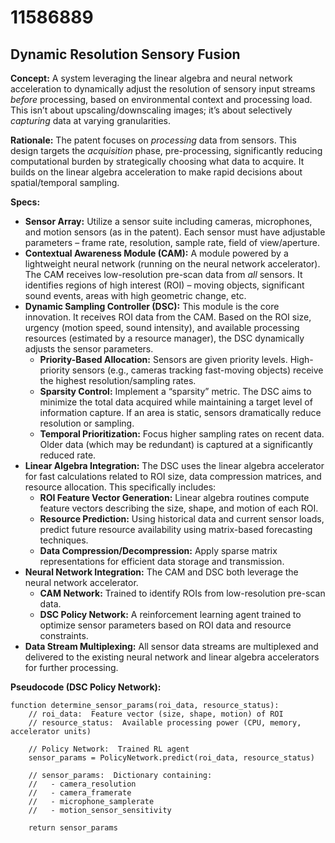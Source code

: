 # 11586889

## Dynamic Resolution Sensory Fusion

**Concept:** A system leveraging the linear algebra and neural network acceleration to dynamically adjust the resolution of sensory input streams *before* processing, based on environmental context and processing load. This isn’t about upscaling/downscaling images; it’s about selectively *capturing* data at varying granularities.

**Rationale:** The patent focuses on *processing* data from sensors. This design targets the *acquisition* phase, pre-processing, significantly reducing computational burden by strategically choosing what data to acquire. It builds on the linear algebra acceleration to make rapid decisions about spatial/temporal sampling.

**Specs:**

*   **Sensor Array:** Utilize a sensor suite including cameras, microphones, and motion sensors (as in the patent). Each sensor must have adjustable parameters – frame rate, resolution, sample rate, field of view/aperture.
*   **Contextual Awareness Module (CAM):** A module powered by a lightweight neural network (running on the neural network accelerator). The CAM receives low-resolution pre-scan data from *all* sensors. It identifies regions of high interest (ROI) – moving objects, significant sound events, areas with high geometric change, etc.
*   **Dynamic Sampling Controller (DSC):** This module is the core innovation. It receives ROI data from the CAM. Based on the ROI size, urgency (motion speed, sound intensity), and available processing resources (estimated by a resource manager), the DSC dynamically adjusts the sensor parameters.
    *   **Priority-Based Allocation:** Sensors are given priority levels. High-priority sensors (e.g., cameras tracking fast-moving objects) receive the highest resolution/sampling rates.
    *   **Sparsity Control:** Implement a “sparsity” metric.  The DSC aims to minimize the total data acquired while maintaining a target level of information capture. If an area is static, sensors dramatically reduce resolution or sampling.
    *   **Temporal Prioritization:** Focus higher sampling rates on recent data. Older data (which may be redundant) is captured at a significantly reduced rate.
*   **Linear Algebra Integration:** The DSC uses the linear algebra accelerator for fast calculations related to ROI size, data compression matrices, and resource allocation. This specifically includes:
    *   **ROI Feature Vector Generation:** Linear algebra routines compute feature vectors describing the size, shape, and motion of each ROI.
    *   **Resource Prediction:** Using historical data and current sensor loads, predict future resource availability using matrix-based forecasting techniques.
    *   **Data Compression/Decompression:** Apply sparse matrix representations for efficient data storage and transmission.
*   **Neural Network Integration:** The CAM and DSC both leverage the neural network accelerator.
    *   **CAM Network:** Trained to identify ROIs from low-resolution pre-scan data.
    *   **DSC Policy Network:**  A reinforcement learning agent trained to optimize sensor parameters based on ROI data and resource constraints.
*   **Data Stream Multiplexing:** All sensor data streams are multiplexed and delivered to the existing neural network and linear algebra accelerators for further processing.



**Pseudocode (DSC Policy Network):**

```
function determine_sensor_params(roi_data, resource_status):
    // roi_data:  Feature vector (size, shape, motion) of ROI
    // resource_status:  Available processing power (CPU, memory, accelerator units)

    // Policy Network:  Trained RL agent
    sensor_params = PolicyNetwork.predict(roi_data, resource_status)

    // sensor_params:  Dictionary containing:
    //   - camera_resolution
    //   - camera_framerate
    //   - microphone_samplerate
    //   - motion_sensor_sensitivity

    return sensor_params
```